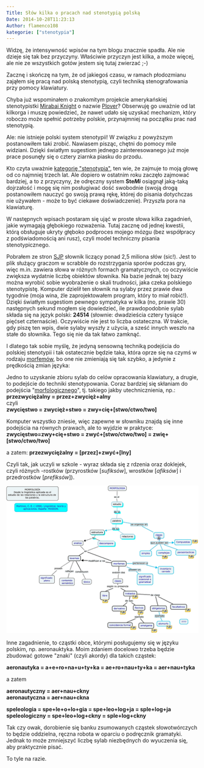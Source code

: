 ```yaml
---
Title: Słów kilka o pracach nad stenotypią polską
Date: 2014-10-28T11:23:13
Author: flamenco108
kategorie: ["stenotypia"]
---
```


Widzę, że intensywność wpisów na tym blogu znacznie spadła. Ale nie
dzieje się tak bez przyczyny. Właściwie przyczyn jest kilka, a może
więcej, ale nie ze wszystkich gotów jestem się tutaj zwierzać ;-)

Zacznę i skończę na tym, że od jakiegoś czasu, w ramach płodozmianu
zająłem się pracą nad polską stenotypią, czyli techniką stenografowania
przy pomocy klawiatury.

Chyba już wspominałem o znakomitym projekcie amerykańskiej stenotypistki
[Mirabai
Knight](https://www.google.pl/search?q=mirabai+knight&oq=mirabai+kni&aqs=chrome.1.69i57j0.5011j0j4&client=ubuntu-browser&sourceid=chrome&es_sm=93&ie=UTF-8)
o nazwie [Plover](http://plover.stenoknight.com/)? Obserwuję go uważnie
od lat kilkorga i muszę powiedzieć, że nawet udało się uzyskać
mechanizm, który roboczo może spełnić potrzeby polskie, przynajmniej na
początku prac nad stenotypią.

Ale: nie istnieje polski system stenotypii! W związku z powyższym
postanowiłem taki zrobić. Nawiasem pisząc, chętni do pomocy mile
widziani. Dzięki światłym sugestiom jednego zainteresowanego już moje
prace posunęły się o cztery ziarnka piasku do przodu.


Kto czyta uważnie [kategorię
"stenotypia"](https://www.stenografia.pl/kategorie/stenotypia/), ten wie,
że zajmuje to moją głowę od co najmniej trzech lat. Ale dopiero w
ostatnim roku zaczęło zajmować bardziej, a to z przyczyny, że odręczny
system **Ste*****Mi*** osiągnął jaką-taką dojrzałość i mogę się nim
posługiwać dość swobodnie (swoją drogą postanowiłem nauczyć go swoją
prawą rękę, której do pisania dotychczas nie używałem - może to być
ciekawe doświadczenie). Przyszła pora na klawiaturę.

W następnych wpisach postaram się ująć w proste słowa kilka zagadnień,
jakie wymagają głębokiego rozważenia. Tutaj zacznę od jednej kwestii,
którą obsługuje ukryty głęboko podproces mojego mózgu (bez współpracy z
podświadomością ani rusz), czyli model techniczny pisania
stenotypicznego.

Pobrałem ze stron [SJP](http://sjp.pl/) słownik liczący ponad 2,5
miliona słów (sic!). Jest to plik służący graczom w scrabble do
rozstrzygania sporów podczas gry, więc m.in. zawiera słowa w różnych
formach gramatycznych, co oczywiście zwiększa wydatnie liczbę obiektów
słownika. Na bazie jednak tej bazy można wyrobić sobie wyobrażenie o
skali trudności, jaka czeka polskiego stenotypistę. Komputer dzielił ten
słownik na sylaby przez prawie dwa tygodnie (moja wina, źle
zaprojektowałem program, który to miał robić!). Dzięki światłym
sugestiom pewnego sympatyka w kilka (no, prawie 30) następnych sekund
mogłem się dowiedzieć, ile prawdopodobnie sylab składa się na język
polski: **24514** (słownie: dwadzieścia cztery tysiące pięćset
czternaście). Oczywiście nie jest to liczba ostateczna. W trakcie, gdy
piszę ten wpis, dwie sylaby wyszły z użycia, a sześć innych weszło na
stałe do słownika. Tego się nie da tak łatwo zamknąć.

I dlatego tak sobie myślę, że jedyną sensowną techniką podejścia do
polskiej stenotypii i tak ostatecznie będzie taka, która oprze się na
czymś w rodzaju [morfemów](http://pl.wikipedia.org/wiki/Morfem), bo one
nie zmieniają się tak szybko, a jedynie z prędkością zmian języka:

Jedno to uzyskanie zbioru sylab do celów opracowania klawiatury, a
drugie, to podejście do techniki stenotypowania. Coraz bardziej się
skłaniam do podejścia
"[morfologicznego](http://pl.wikipedia.org/wiki/Morfologia_(j%C4%99zykoznawstwo))",
tj. takiego jakby utechnicznienia, np.:
**przezwyciężalny = przez+zwycięż+alny** \
czyli \
**zwycięstwo = zwycięż+stwo = zwy+cię+\[stwo/ctwo/two\]**

Komputer wszystko zniesie, więc zapewne w słowniku znajdą się inne
podejścia na równych prawach, ale to wyjdzie w praktyce:
**zwycięstwo=zwy+cię+stwo = zwyć+\[stwo/ctwo/two\] =
zwię+\[stwo/ctwo/two\]**

a zatem:
**przezwyciężalny = \[przez\]+zwyć+\[lny\]**

Czyli tak, jak uczyli w szkole - wyraz składa się z rdzenia oraz
doklejek, czyli różnych -rostków (przyrostków \[*sufiksów*\], wrostków
\[*afiksów*\] i przedrostków \[*prefiksów*\]).


![](morfologia.png)

Inne zagadnienie, to cząstki obce, którymi posługujemy się w języku
polskim, np. aeronauktyka.
Moim zdaniem docelowo trzeba będzie zbudować gotowe "znaki" (czyli
akordy) dla takich cząstek:

**aeronautyka = a+e+ro+na+u+ty+ka = ae+ro+nau+ty+ka = aer+nau+tyka**

a zatem

**aeronautyczny = aer+nau+ckny** \
**aeronautyczna = aer+nau+ckna**

**speleologia = spe+le+o+lo+gia = spe+leo+log+ja = sple+log+ja** \
**speleologiczny = spe+leo+log+ckny = sple+log+ckny**

Tak czy owak, dorobienie się banku zsumowanych cząstek słowotwórczych to
będzie oddzielna, ręczna robota w oparciu o podręcznik gramatyki. Jednak
to może zmniejszyć liczbę sylab niezbędnych do wyuczenia się, aby
praktycznie pisać.

To tyle na razie.
